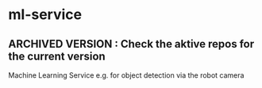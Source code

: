 # ml-service

## ARCHIVED VERSION : Check the aktive repos for the current version 

Machine Learning Service e.g. for object detection via the robot camera  
